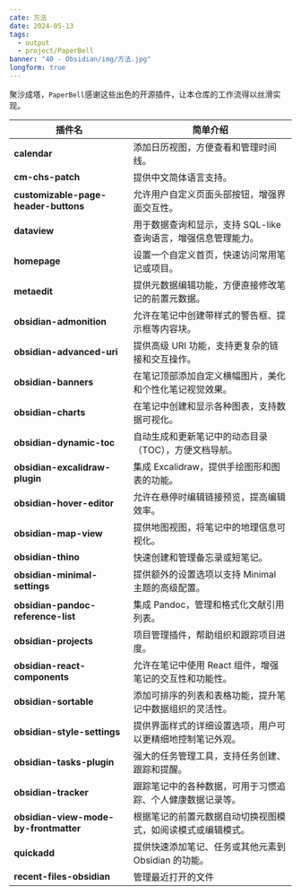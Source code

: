 ```yaml
---
cate: 方法
date: 2024-05-13
tags:
  - output
  - project/PaperBell
banner: "40 - Obsidian/img/方法.jpg"
longform: true
---
```


聚沙成塔，`PaperBell`感谢这些出色的开源插件，让本仓库的工作流得以丝滑实现。

| 插件名                                   | 简单介绍                                 |
| ------------------------------------- | ------------------------------------ |
| **calendar**                          | 添加日历视图，方便查看和管理时间线。                   |
| **cm-chs-patch**                      | 提供中文简体语言支持。                          |
| **customizable-page-header-buttons**  | 允许用户自定义页面头部按钮，增强界面交互性。               |
| **dataview**                          | 用于数据查询和显示，支持 SQL-like 查询语言，增强信息管理能力。 |
| **homepage**                          | 设置一个自定义首页，快速访问常用笔记或项目。               |
| **metaedit**                          | 提供元数据编辑功能，方便直接修改笔记的前置元数据。            |
| **obsidian-admonition**               | 允许在笔记中创建带样式的警告框、提示框等内容块。             |
| **obsidian-advanced-uri**             | 提供高级 URI 功能，支持更复杂的链接和交互操作。           |
| **obsidian-banners**                  | 在笔记顶部添加自定义横幅图片，美化和个性化笔记视觉效果。         |
| **obsidian-charts**                   | 在笔记中创建和显示各种图表，支持数据可视化。               |
| **obsidian-dynamic-toc**              | 自动生成和更新笔记中的动态目录（TOC），方便文档导航。         |
| **obsidian-excalidraw-plugin**        | 集成 Excalidraw，提供手绘图形和图表的功能。          |
| **obsidian-hover-editor**             | 允许在悬停时编辑链接预览，提高编辑效率。                 |
| **obsidian-map-view**                 | 提供地图视图，将笔记中的地理信息可视化。                 |
| **obsidian-thino**                    | 快速创建和管理备忘录或短笔记。                      |
| **obsidian-minimal-settings**         | 提供额外的设置选项以支持 Minimal 主题的高级配置。        |
| **obsidian-pandoc-reference-list**    | 集成 Pandoc，管理和格式化文献引用列表。              |
| **obsidian-projects**                 | 项目管理插件，帮助组织和跟踪项目进度。                  |
| **obsidian-react-components**         | 允许在笔记中使用 React 组件，增强笔记的交互性和功能性。      |
| **obsidian-sortable**                 | 添加可排序的列表和表格功能，提升笔记中数据组织的灵活性。         |
| **obsidian-style-settings**           | 提供界面样式的详细设置选项，用户可以更精细地控制笔记外观。        |
| **obsidian-tasks-plugin**             | 强大的任务管理工具，支持任务创建、跟踪和提醒。              |
| **obsidian-tracker**                  | 跟踪笔记中的各种数据，可用于习惯追踪、个人健康数据记录等。        |
| **obsidian-view-mode-by-frontmatter** | 根据笔记的前置元数据自动切换视图模式，如阅读模式或编辑模式。       |
| **quickadd**                          | 提供快速添加笔记、任务或其他元素到 Obsidian 的功能。      |
| **recent-files-obsidian**             | 管理最近打开的文件                            |

